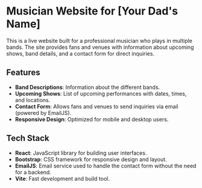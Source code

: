 # Musician Website for [Your Dad's Name]

This is a live website built for a professional musician who plays in multiple bands. The site provides fans and venues with information about upcoming shows, band details, and a contact form for direct inquiries.

## Features

- **Band Descriptions**: Information about the different bands.
- **Upcoming Shows**: List of upcoming performances with dates, times, and locations.
- **Contact Form**: Allows fans and venues to send inquiries via email (powered by EmailJS).
- **Responsive Design**: Optimized for mobile and desktop users.

## Tech Stack

- **React**: JavaScript library for building user interfaces.
- **Bootstrap**: CSS framework for responsive design and layout.
- **EmailJS**: Email service used to handle the contact form without the need for a backend.
- **Vite**: Fast development and build tool.